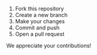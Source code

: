 1. Fork this repository
2. Create a new branch
3. Make your changes
4. Commit and push
5. Open a pull request

We appreciate your contributions!
